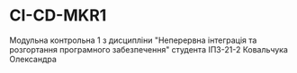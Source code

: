 # CI-CD-MKR1
Модульна контрольна 1 з дисципліни "Неперервна інтеграція та розгортання програмного забезпечення" студента ІПЗ-21-2 Ковальчука Олександра
